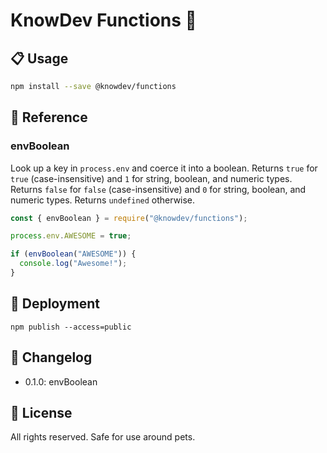 # KnowDev Functions 🧰

## 📋 Usage

``` bash
npm install --save @knowdev/functions
```

## 📖 Reference

### envBoolean

Look up a key in `process.env` and coerce it into a boolean.
Returns `true` for `true` (case-insensitive) and `1` for string, boolean, and numeric types.
Returns `false` for `false` (case-insensitive) and `0` for string, boolean, and numeric types.
Returns `undefined` otherwise.

``` javascript
const { envBoolean } = require("@knowdev/functions");

process.env.AWESOME = true;

if (envBoolean("AWESOME")) {
  console.log("Awesome!");
}
```

## 🚀 Deployment

`npm publish --access=public`

## 📝 Changelog

* 0.1.0: envBoolean

## 📜 License

All rights reserved. Safe for use around pets.

